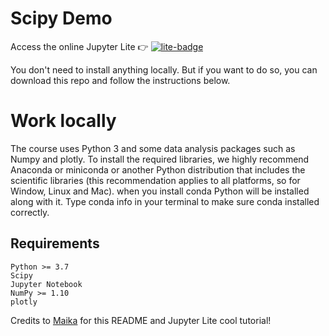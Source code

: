 # Scipy Demo

Access the online Jupyter Lite 👉 [![lite-badge](https://jupyterlite.rtfd.io/en/latest/_static/badge.svg)](https://vincent-maladiere.github.io/scipy-demo/lab/index.html)

You don't need to install anything locally. But if you want to do so, you can download this repo and follow the instructions below.

# Work locally

The course uses Python 3 and some data analysis packages such as Numpy and plotly. To install the required libraries, we highly recommend Anaconda or miniconda or another Python distribution that includes the scientific libraries (this recommendation applies to all platforms, so for Window, Linux and Mac). when you install conda Python will be installed along with it. Type conda info in your terminal to make sure conda installed correctly.

## Requirements

```
Python >= 3.7
Scipy
Jupyter Notebook
NumPy >= 1.10
plotly
```

Credits to [Maika](https://github.com/maikia/numpy-demo) for this README and Jupyter Lite cool tutorial!